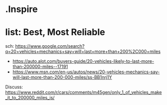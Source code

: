 # .Inspire
# list: Best, Most Reliable
sch: https://www.google.com/search?q=20+vehicles+mechanics+say+will+last+more+than+200%2C000+miles
- https://auto.alot.com/buyers-guide/20-vehicles-likely-to-last-more-than-200000-miles--17191
- https://www.msn.com/en-us/autos/news/20-vehicles-mechanics-say-will-last-more-than-200-000-miles/ss-BB1nrj1Y

Discuss:
https://www.reddit.com/r/cars/comments/m45gen/only_1_of_vehicles_make_it_to_200000_miles_is/
